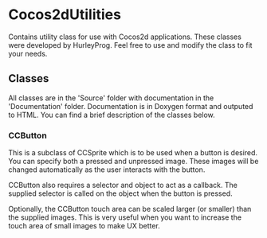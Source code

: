 Cocos2dUtilities
================

Contains utility class for use with Cocos2d applications. 
These classes were developed by HurleyProg. 
Feel free to use and modify the class to fit your needs.

Classes
----------------
All classes are in the 'Source' folder with documentation in the 'Documentation' folder. 
Documentation is in Doxygen format and outputed to HTML.
You can find a brief description of the classes below.

### CCButton
This is a subclass of CCSprite which is to be used when a button is desired. 
You can specify both a pressed and unpressed image. 
These images will be changed automatically as the user interacts with the button.

CCButton also requires a selector and object to act as a callback.
The supplied selector is called on the object when the button is pressed.

Optionally, the CCButton touch area can be scaled larger (or smaller) than the supplied images. 
This is very useful when you want to increase the touch area of small images to make UX better.

